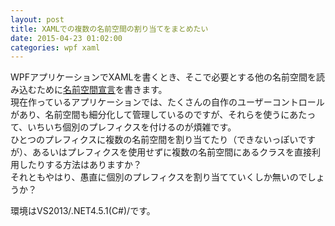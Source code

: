 ```yaml
---
layout: post
title: XAMLでの複数の名前空間の割り当てをまとめたい
date: 2015-04-23 01:02:00
categories: wpf xaml
---
```

<!-- {% raw %} -->
<p>WPFアプリケーションでXAMLを書くとき、そこで必要とする他の名前空間を読み込むために<a href="https://msdn.microsoft.com/ja-jp/library/ms747086%28v=vs.110%29.aspx" rel="nofollow">名前空間宣言</a>を書きます。<br>
現在作っているアプリケーションでは、たくさんの自作のユーザーコントロールがあり、名前空間も細分化して管理しているのですが、それらを使うにあたって、いちいち個別のプレフィクスを付けるのが煩雑です。<br>
ひとつのプレフィクスに複数の名前空間を割り当てたり（できないっぽいですが）、あるいはプレフィクスを使用せずに複数の名前空間にあるクラスを直接利用したりする方法はありますか？<br>
それともやはり、愚直に個別のプレフィクスを割り当てていくしか無いのでしょうか？</p>

<p>環境はVS2013/.NET4.5.1(C#)/です。</p>
<!-- {% endraw %} -->
